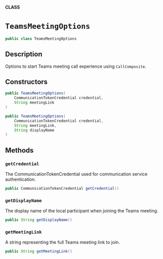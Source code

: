 **CLASS**

# `TeamsMeetingOptions`

```java
public class TeamsMeetingOptions
```

## Description

Options to start Teams meeting call experience using `CallComposite`. 

## Constructors

```java
public TeamsMeetingOptions(
    CommunicationTokenCredential credential, 
    String meetingLink
)
```

```java
public TeamsMeetingOptions(
    CommunicationTokenCredential credential,
    String meetingLink,
    String displayName
)
```

## Methods

### `getCredential`

 The CommunicationTokenCredential used for communication service authentication.

```java
public CommunicationTokenCredential getCredential()
```

### `getDisplayName`

The display name of the local participant when joining the Teams meeting.

```java
public String getDisplayName()
```

### `getMeetingLink`

A string representing the full Teams meeting link to join.

```java
public String getMeetingLink()
```